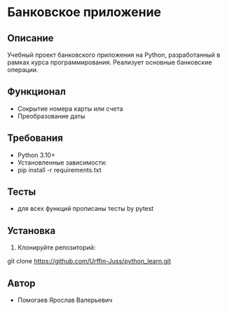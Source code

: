 # Банковское приложение

## Описание
Учебный проект банковского приложения на Python, разработанный в рамках курса программирования. Реализует основные банковские операции.

## Функционал
- Сокрытие номера карты или счета
- Преобразование даты 

## Требования
- Python 3.10+
- Установленные зависимости:
- pip install -r requirements.txt


## Тесты 
- для всех функций прописаны тесты by pytest

## Установка
1. Клонируйте репозиторий:

git clone https://github.com/Urffin-Juss/python_learn.git

## Автор
- Помогаев Ярослав Валерьевич